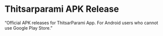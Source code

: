 # Thitsarparami APK Release
“Official APK releases for ThitsarParami App.
For Android users who cannot use Google Play Store.”
